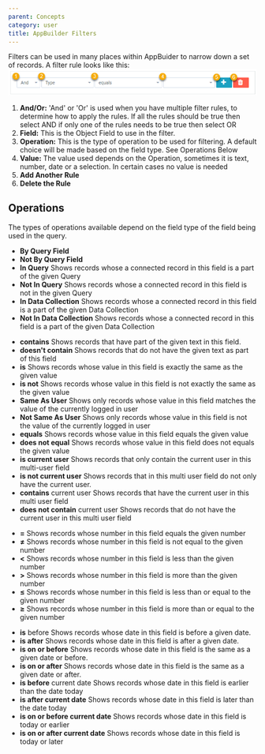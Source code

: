 ```yaml
---
parent: Concepts
category: user
title: AppBuilder Filters
---
```

Filters can be used in many places within AppBuider to narrow down a set of records. A filter rule looks like this:
![](./images/filters.png)

1. **And/Or:** 'And' or 'Or' is used when you have multiple filter rules, to determine how to apply the rules. If all the rules should be true then select AND if only one of the rules needs to be true then select OR
1. **Field:** This is the Object Field to use in the filter.
1. **Operation:** This is the type of operation to be used for filtering. A default choice will be made based on the field type. See Operations Below
1. **Value:** The value used depends on the Operation, sometimes it is text, number, date or a selection. In certain cases no value is needed
1. **Add Another Rule**
1. **Delete the Rule**

## Operations

The types of operations available depend on the field type of the field being used in the query.

- **By Query Field**
- **Not By Query Field**
- **In Query** Shows records whose a connected record in this field is a part of the given Query
- **Not In Query** Shows records whose a connected record in this field is not in the given Query
- **In Data Collection** Shows records whose a connected record in this field is a part of the given Data Collection
- **Not In Data Collection** Shows records whose a connected record in this field is a part of the given Data Collection

* **contains** Shows records that have part of the given text in this field.
* **doesn't contain** Shows records that do not have the given text as part of this field
* **is** Shows records whose value in this field is exactly the same as the given value
* **is not** Shows records whose value in this field is not exactly the same as the given value
* **Same As User** Shows only records whose value in this field matches the value of the currently logged in user
* **Not Same As User** Shows only records whose value in this field is not the value of the currently logged in user
* **equals** Shows records whose value in this field equals the given value
* **does not equal** Shows records whose value in this field does not equals the given value
* **is current user** Shows records that only contain the current user in this multi-user field
* **is not current user** Shows records that in this multi user field do not only have the current user.
* **contains** current user Shows records that have the current user in this multi user field
* **does not contain** current user Shows records that do not have the current user in this multi user field

- **=** Shows records whose number in this field equals the given number
- **≠** Shows records whose number in this field is not equal to the given number
- **<** Shows records whose number in this field is less than the given number
- **>** Shows records whose number in this field is more than the given number
- **≤** Shows records whose number in this field is less than or equal to the given number
- **≥** Shows records whose number in this field is more than or equal to the given number

* **is** before Shows records whose date in this field is before a given date.
* **is after** Shows records whose date in this field is after a given date.
* **is on or before** Shows records whose date in this field is the same as a given date or before.
* **is on or after** Shows records whose date in this field is the same as a given date or after.
* **is before** current date Shows records whose date in this field is earlier than the date today
* **is after current date** Shows records whose date in this field is later than the date today
* **is on or before current date** Shows records whose date in this field is today or earlier
* **is on or after current date** Shows records whose date in this field is today or later
